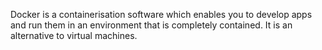 Docker is a containerisation software which enables you to develop apps and run them in an environment that is completely contained. It is an alternative to virtual machines. 

